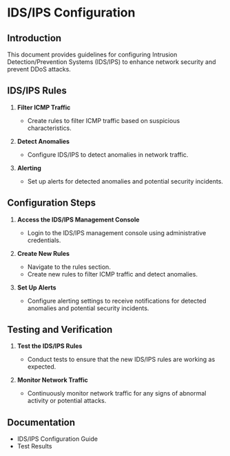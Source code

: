 # IDS/IPS Configuration

## Introduction

This document provides guidelines for configuring Intrusion Detection/Prevention Systems (IDS/IPS) to enhance network security and prevent DDoS attacks.

## IDS/IPS Rules

1. **Filter ICMP Traffic**
   - Create rules to filter ICMP traffic based on suspicious characteristics.

2. **Detect Anomalies**
   - Configure IDS/IPS to detect anomalies in network traffic.

3. **Alerting**
   - Set up alerts for detected anomalies and potential security incidents.

## Configuration Steps

1. **Access the IDS/IPS Management Console**
   - Login to the IDS/IPS management console using administrative credentials.

2. **Create New Rules**
   - Navigate to the rules section.
   - Create new rules to filter ICMP traffic and detect anomalies.

3. **Set Up Alerts**
   - Configure alerting settings to receive notifications for detected anomalies and potential security incidents.

## Testing and Verification

1. **Test the IDS/IPS Rules**
   - Conduct tests to ensure that the new IDS/IPS rules are working as expected.

2. **Monitor Network Traffic**
   - Continuously monitor network traffic for any signs of abnormal activity or potential attacks.

## Documentation

- IDS/IPS Configuration Guide
- Test Results